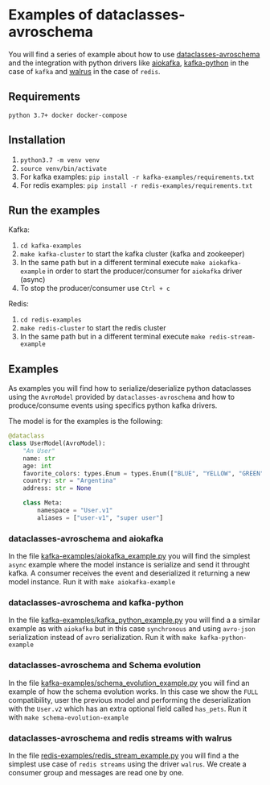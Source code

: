 # Examples of dataclasses-avroschema

You will find a series of example about how to use [dataclasses-avroschema](https://github.com/marcosschroh/dataclasses-avroschema) and the integration with python drivers like [aiokafka](https://github.com/aio-libs/aiokafka), [kafka-python](https://github.com/dpkp/kafka-python) in the case of `kafka` and [walrus](https://github.com/coleifer/walrus) in the case of `redis`.

## Requirements

`python 3.7+ docker docker-compose`

## Installation

1. `python3.7 -m venv venv`
2. `source venv/bin/activate`
3. For kafka examples: `pip install -r kafka-examples/requirements.txt`
4. For redis examples: `pip install -r redis-examples/requirements.txt`

## Run the examples

Kafka:

1. `cd kafka-examples`
2. `make kafka-cluster` to start the kafka cluster (kafka and zookeeper)
3. In the same path but in a different terminal execute `make aiokafka-example` in order to start the producer/consumer for `aiokafka` driver (async)
4. To stop the producer/consumer use `Ctrl + c`

Redis:

1. `cd redis-examples`
2. `make redis-cluster` to start the redis cluster
3. In the same path but in a different terminal execute `make redis-stream-example`

## Examples

As examples you will find how to serialize/deserialize python dataclasses using the `AvroModel` provided by `dataclasses-avroschema` and how to produce/consume events using specifics python kafka drivers.

The model is for the examples is the following:

```python
@dataclass
class UserModel(AvroModel):
    "An User"
    name: str
    age: int
    favorite_colors: types.Enum = types.Enum(["BLUE", "YELLOW", "GREEN"], default="BLUE")
    country: str = "Argentina"
    address: str = None

    class Meta:
        namespace = "User.v1"
        aliases = ["user-v1", "super user"]
```

### dataclasses-avroschema and aiokafka

In the file [kafka-examples/aiokafka_example.py](https://github.com/marcosschroh/dataclasses-avroschema/blob/master/examples/aiokafka_example.py) you will find the simplest `async` example where the model instance is serialize and send it throught kafka. A consumer receives the event and deserialized it returning a new model instance. Run it with `make aiokafka-example`

### dataclasses-avroschema and kafka-python

In the file [kafka-examples/kafka_python_example.py](https://github.com/marcosschroh/dataclasses-avroschema/blob/master/examples/kafka_python_example.py) you will find a a similar example as with `aiokafka` but in this case `synchronous` and using `avro-json` serialization instead of `avro` serialization. Run it with `make kafka-python-example`

### dataclasses-avroschema and Schema evolution

In the file [kafka-examples/schema_evolution_example.py](https://github.com/marcosschroh/dataclasses-avroschema/blob/master/examples/schema_evolution_example.py) you will find an example of how the schema evolution works. In this case we show the `FULL` compatibility, user the previous model and performing the deserialization with the `User.v2` which has an extra optional field called `has_pets`. Run it with `make schema-evolution-example`

### dataclasses-avroschema and redis streams with walrus

In the file [redis-examples/redis_stream_example.py](https://github.com/marcosschroh/dataclasses-avroschema/blob/add-redis-examples/examples/master/redis_stream_example.py) you will find a the simplest use case of `redis streams` using the driver `walrus`. We create a consumer group and messages are read one by one.
